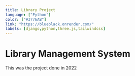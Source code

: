 ```yaml
---
title: Library Project
language: ["Python"]
color: ["#3776AB"]
link: "https://blueblack.onrender.com/"
labels: [django,python,three.js,tailwindcss]
---
```


# Library Management System

This was the project done in 2022
